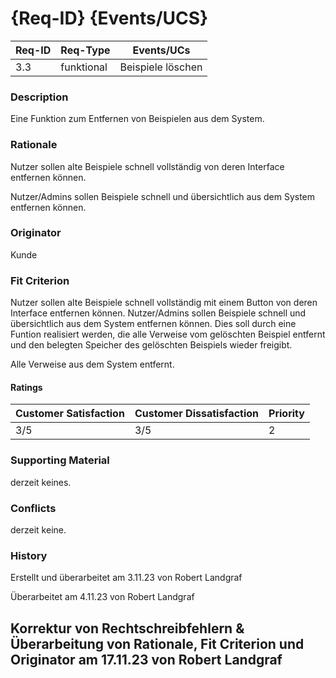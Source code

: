 # {Req-ID} {Events/UCS}

| Req-ID | Req-Type | Events/UCs      |
|--------|----------|-----------------|
| 3.3    |funktional|Beispiele löschen|

### Description
Eine Funktion zum Entfernen von Beispielen aus dem System.

### Rationale
Nutzer sollen alte Beispiele schnell vollständig von deren Interface entfernen können.

Nutzer/Admins sollen Beispiele schnell und übersichtlich aus dem System entfernen können.

### Originator
Kunde

### Fit Criterion
Nutzer sollen alte Beispiele schnell vollständig mit einem Button von deren Interface entfernen können.
Nutzer/Admins sollen Beispiele schnell und übersichtlich aus dem System entfernen können.
Dies soll durch eine Funtion realisiert werden, die alle Verweise vom gelöschten Beispiel entfernt 
und den belegten Speicher des gelöschten Beispiels wieder freigibt.

Alle Verweise aus dem System entfernt.

#### Ratings
| Customer Satisfaction | Customer Dissatisfaction | Priority |
|-----------------------|--------------------------|----------|
| 3/5                   | 3/5                      | 2        |

### Supporting Material
derzeit keines.

### Conflicts
derzeit keine.

### History
Erstellt und überarbeitet am 3.11.23 von Robert Landgraf

Überarbeitet am 4.11.23 von Robert Landgraf

Korrektur von Rechtschreibfehlern & Überarbeitung von Rationale, Fit Criterion und Originator am 17.11.23 von Robert Landgraf
---
